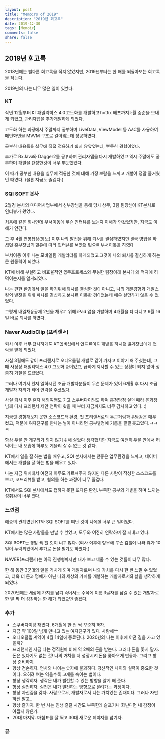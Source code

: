 ```yaml
---
layout: post
title: "Memoirs of 2019"
description: "2019년 회고록"
date: 2019-12-30
tags: [Memoir]
comments: false
share: false
---
```


## 2019년 회고록

2018년에는 별다른 회고록을 적지 않았지만, 2019년부터는 한 해를 되돌아보는 회고록을 적는다.

2019년의 나는 너무 많은 일이 있었다.



### KT

작년 12월부터 KT패밀리박스 4.0 고도화를 개발하고 hotfix 배포까지 5월 중순을 보내게 되었고, 관리자앱을 추가개발하게 되었다.

고도화 하는 과정에서 주말까지 공부하며 LiveData, ViewModel 등 AAC를 사용하여 메인화면을 MVVM 구조로 갈아엎는데 성공하였다.

공부한 내용들을 실무에 직접 적용하기 쉽지 않았었는데, 뿌듯한 경험이었다.

추가로 RxJava와 Dagger2를 공부하며 관리자앱을 다시 개발하였고 역시 주말에도 공부하며 개발을 완성한것이 너무 뿌듯했었다.

이 때가 공부한 내용을 실무에 적용한 것에 대해 가장 보람을 느끼고 개발이 정말 즐거웠던 때였다. (물론 지금도 즐겁다.)



### SQI SOFT 본사

2월경 본사의 미디어사업부에서 신부장님을 통해 당시 상무, 3팀 팀장님이 KT본사로 인터뷰가 왔었다.

처음에 같은 회사인데 부서이동에 무슨 인터뷰를 보는지 이해가 안갔었지만, 지금도 이해가 안간다.

그 후 4월 연봉협상(통보) 이후 나의 발전을 위해 퇴사를 결심하였지만 결국 영업을 하셨던 홍부장님의 권유에 따라 인터뷰를 보았던 팀으로 부서이동을 하였다.

부서이동 이후 나는 모바일팀 개발리더를 하게되었고 그것이 나의 퇴사를 결심하게 하는 큰 원동력이 되었다.

KT에 비해 부실하고 비효율적인 업무프로세스와 무능한 팀장아래 본사가 왜 적자에 허덕이는지를 알게되었다.

나는 편한 환경에서 일을 하기위해 퇴사를 결심한 것이 아니고, 나의 개발경험과 개발스킬의 발전을 위해 퇴사를 결심하고 본사로 이동한 것이었는데 매우 실망하지 않을 수 없었다.

그렇게 내일채움공제 2년을 채우기 위해 iPad 앱을 개발하며 4개월을 더 다니고 9월 16일 바로 퇴사를 하였다.



### Naver AudioClip (프리랜서)

퇴사 이후 너무 감사하게도 KT멤버십에서 안드로이드 개발을 하시던 윤과장님에게 연락을 받게 되었다.

사실 3월에도 같이 프리랜서로 오디오클립 개발로 같이 가자고 이야기 해 주셨는데, 그 때 사정상 패밀리박스 4.0 고도화 중이었고, 급하게 퇴사할 수 있는 상황이 되지 않아 정중히 거절을 드렸었다.

그러나 여기서 먼저 일하시던 초급 개발자분들이 무슨 문제가 있어 6개월 후 다시 초급개발자 자리가 비어 연락을 주셨었다.

사실 퇴사 이후 혼자 해외여행도 가고 스쿠버다이빙도 하며 흥청망청 살던 때라 윤과장님께 다시 프리랜서 제안 연락이 왔을 때 부터 지금까지도 너무 감사하고 있다. :)

지금껏 경험해보지 못한 소스코드와 환경, 첫 프리랜서로의 두근거림과 부담감은 매우 컸고, 덕분에 여자친구를 만나는 날이 아니라면 공부열정에 기름을 콸콸 붓고있다.ㅋㅋㅋ

항상 우물 안 개구리가 되지 않기 위해 살았다 생각했지만 지금도 여전히 우물 안에서 허덕이는 내 모습에 하루도 게을리 살 수 없는 것 같다.

KT에서 일을 잘 하는 법을 배우고, SQI 본사에서는 안좋은 업무환경을 느끼고, 네이버에서는 개발을 잘 하는 법을 배우고 있다.

나는 지금 위치에서 여전히 아무도 가르쳐주지 않지만 다른 사람이 작성한 소스코드를 보고, 코드리뷰를 받고, 협의를 하는 과정이 너무 즐겁다.

KT에서도 SQI 본사에서도 접하지 못한 또다른 환경. 부족한 공부와 개발을 하며 느끼는 성취감이 너무 크다.



### 느낀점

애증의 관계였던 KT와 SQI SOFT를 떠난 것이 나에겐 너무 큰 일이었다.

KT에서는 많은 사람들을 만날 수 있었고, 모두와 여전히 연락하며 잘 지내고 있다.

SQI SOFT는 정말 욕 할 것이 너무 많다. (퇴사 이후에 정부에 무슨 감찰이 나와 휴가 10일이 누락되었어서 추가로 돈을 받기도 하였다.)

NAVER(프리랜서)는 아직 진행형이지만 내가 보고 배울 수 있는 것들이 너무 많다.

한 해 동안 3군데의 일을 거치게 되며 개발자로써 나의 가치를 다시 한 번 느낄 수 있었고, 더욱 더 돈과 명예가 아닌 나와 세상의 가치를 개발하는 개발자로서의 삶을 생각하게 되었다.

2020년에는 세상에 가치를 남겨 죽어서도 주석에 이름 3글자를 남길 수 있는 개발자로 한 발 짝 더 성장하는 한 해가 되었으면 좋겠다.



### 추가

- 스쿠버다이빙 재밌다. 6개월에 한 번 씩 꾸준히 하자.
- 지금 약 100일 넘게 만나고 있는 여자친구가 있다. 사랑해^^
- 오디오클립 계약이 4월 14일에 종료된다. 2020년의 나는 이후에 어떤 길을 가고 있을까?
- 프리랜서인 지금 나는 정직원에 비해 약 2배의 돈을 받는다. 그러나 돈을 쫓지 말자. 돈은 있다가도 없는 것! 나의 가치를 더 성장시켜 돈을 쫓아오게 만들자. 그리고 항상 준비하자.
- 항상 겸손하자. 연차와 나이는 숫자에 불과하다. 정신적인 나이와 실력이 중요한 것이다. 오히려 벼는 익을수록 고개를 숙이는 법이다.
- 항상 생각하자. 생각은 내가 발전할 수 있는 방향을 알게 해 준다.
- 항상 실천하자. 실천은 내가 발전하는 방향으로 달려가는 과정이다.
- 항상 자신감을 갖자. 사람으로서, 개발자로서 나는 가치있는 존재이다. 그러나 자만하진 말고..
- 항상 즐기자. 한 번 사는 인생 즐길 시간도 부족한데 슬프거나 화난다면 내 감정이 아깝지 않은가.
- 20대 마지막. 마침표를 잘 찍고 30대 새로운 페이지를 넘기자.



### 끝

